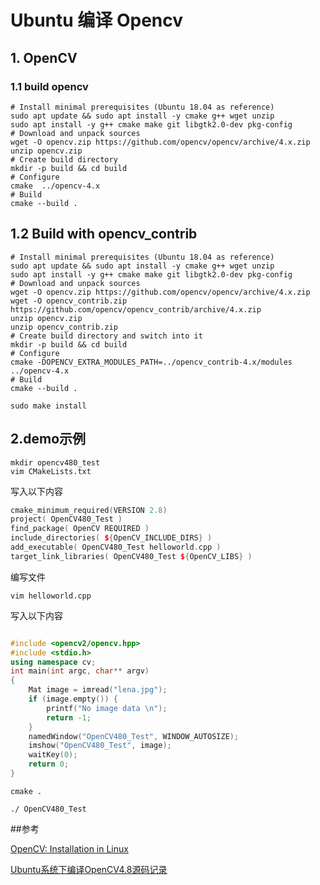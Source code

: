 # Ubuntu 编译 Opencv

## 1. OpenCV

### 1.1 build opencv 

```shell
# Install minimal prerequisites (Ubuntu 18.04 as reference)
sudo apt update && sudo apt install -y cmake g++ wget unzip
sudo apt install -y g++ cmake make git libgtk2.0-dev pkg-config
# Download and unpack sources
wget -O opencv.zip https://github.com/opencv/opencv/archive/4.x.zip
unzip opencv.zip
# Create build directory
mkdir -p build && cd build
# Configure
cmake  ../opencv-4.x
# Build
cmake --build .
```

## 1.2 Build with opencv_contrib

```shell
# Install minimal prerequisites (Ubuntu 18.04 as reference)
sudo apt update && sudo apt install -y cmake g++ wget unzip
sudo apt install -y g++ cmake make git libgtk2.0-dev pkg-config
# Download and unpack sources
wget -O opencv.zip https://github.com/opencv/opencv/archive/4.x.zip
wget -O opencv_contrib.zip https://github.com/opencv/opencv_contrib/archive/4.x.zip
unzip opencv.zip
unzip opencv_contrib.zip
# Create build directory and switch into it
mkdir -p build && cd build
# Configure
cmake -DOPENCV_EXTRA_MODULES_PATH=../opencv_contrib-4.x/modules ../opencv-4.x
# Build
cmake --build .
```

```shell
sudo make install
```

## 2.demo示例

```
mkdir opencv480_test
vim CMakeLists.txt
```

写入以下内容

```c++
cmake_minimum_required(VERSION 2.8)
project( OpenCV480_Test )
find_package( OpenCV REQUIRED )
include_directories( ${OpenCV_INCLUDE_DIRS} )
add_executable( OpenCV480_Test helloworld.cpp )
target_link_libraries( OpenCV480_Test ${OpenCV_LIBS} )
```

编写文件

```shell
vim helloworld.cpp
```

写入以下内容

```c++

#include <opencv2/opencv.hpp> 
#include <stdio.h> 
using namespace cv; 
int main(int argc, char** argv) 
{ 
    Mat image = imread("lena.jpg"); 
    if (image.empty()) { 
        printf("No image data \n"); 
        return -1; 
    } 
    namedWindow("OpenCV480_Test", WINDOW_AUTOSIZE); 
    imshow("OpenCV480_Test", image); 
    waitKey(0); 
    return 0; 
}
```

```shell
cmake .

./ OpenCV480_Test
```



##参考

[OpenCV: Installation in Linux](https://docs.opencv.org/4.8.0/d7/d9f/tutorial_linux_install.html)

[Ubuntu系统下编译OpenCV4.8源码记录](https://mp.weixin.qq.com/s/ewllcifk-1xA-SnX1zl09Q)